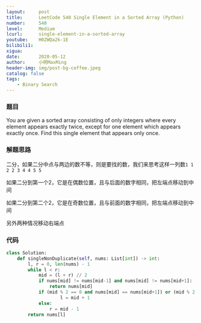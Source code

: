 ```yaml
---
layout:     post
title:      LeetCode 540 Single Element in a Sorted Array (Python)
number:     540
level:      Medium
lcurl:      single-element-in-a-sorted-array
youtube:    H0ZWQa2k-1E
bilibili1:  
xigua:      
date:       2020-05-12
author:     小明MaxMing
header-img: img/post-bg-coffee.jpeg
catalog: false
tags:
    - Binary Search
---
```


### 题目

You are given a sorted array consisting of only integers where every element appears exactly twice, except for one element which appears exactly once. Find this single element that appears only once.

### 解题思路

二分，如果二分中点与两边的数不等，则是要找的数，我们来思考这样一列数`1 1 2 2 3 4 4 5 5`

如果二分到第一个2，它是在偶数位置，且与后面的数字相同，把左端点移动到中间

如果二分到第二个2，它是在奇数位置，且与前面的数字相同，把左端点移动到中间

另外两种情况移动右端点

### 代码
```python
class Solution:
    def singleNonDuplicate(self, nums: List[int]) -> int:
        l, r = 0, len(nums) - 1
        while l < r:
            mid = (l + r) // 2
            if nums[mid] != nums[mid-1] and nums[mid] != nums[mid+1]:
                return nums[mid]
            if (mid % 2 == 0 and nums[mid] == nums[mid+1]) or (mid % 2 == 1 and nums[mid] == nums[mid-1]):
                    l = mid + 1
            else:
                r = mid - 1
        return nums[l]
```
